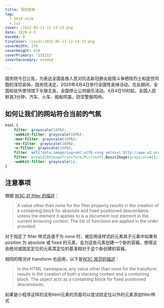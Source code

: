 ```yaml
---
title: 深切哀悼
tag:
  - 2019-nCoV
  - css
cover: /2022-05-13-12-14-33.png
date: 2020-4-3
base64: 0
tinyCover: /cover/2022-05-13-12-14-33.png
coverWidth: 370
coverHeight: 658
coverPrimary: '131212'
coverSecondary: eceded

---
```




国务院今日公告，为表达全国各族人民对抗击新冠肺炎疫情斗争牺牲烈士和逝世同胞的深切哀悼，国务院决定，2020年4月4日举行全国性哀悼活动。在此期间，全国和驻外使领馆下半旗志哀，全国停止公共娱乐活动。4月4日10时起，全国人民默哀3分钟，汽车、火车、舰船鸣笛，防空警报鸣响。

## 如何让我们的网站符合当前的气氛

```css
html {
    filter: grayscale(100%);
    -webkit-filter: grayscale(100%);
    -moz-filter: grayscale(100%);
    -ms-filter: grayscale(100%);
    -o-filter: grayscale(100%);
    filter: url("data:image/svg+xml;utf8,<svg xmlns=\'http://www.w3.org/2000/svg\'><filter id=\'grayscale\'><feColorMatrix type=\'matrix\' values=\'0.3333 0.3333 0.3333 0 0 0.3333 0.3333 0.3333 0 0 0.3333 0.3333 0.3333 0 0 0 0 0 1 0\'/></filter></svg>#grayscale");
    filter: progid:DXImageTransform.Microsoft.BasicImage(grayscale=1);
    -webkit-filter: grayscale(1);
}

```

## 注意事项

根据 [W3C 对 filter 的描述](https://drafts.fxtf.org/filter-effects/#FilterProperty)：
> A value other than none for the filter property results in the creation of a containing block for absolute and fixed positioned descendants unless the element it applies to is a document root element in the current browsing context. The list of functions are applied in the order provided.

对于指定了 filter 样式且值不为 none 时，被应用该样式的元素其子元素中如果有 position 为 absolute 或 fixed 的元素，会为这些元素创建一个新的容器，使得这些绝对或固定定位的元素其定位的基准相对于这个新创建的容器。

相同的情况对 transform 也适用，以下是[W3C 规范的描述](https://www.w3.org/TR/css-transforms-1/#transform-rendering)：
> In the HTML namespace, any value other than none for the transform results in the creation of both a stacking context and a containing block. The object acts as a containing block for fixed positioned descendants.

如果是小程序这样的没有html元素的页面可以尝试给定位以外的元素添加filter样式
